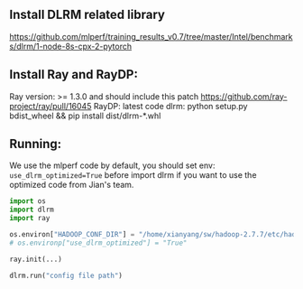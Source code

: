 ## Install DLRM related library
https://github.com/mlperf/training_results_v0.7/tree/master/Intel/benchmarks/dlrm/1-node-8s-cpx-2-pytorch

## Install Ray and RayDP:
Ray version: >= 1.3.0 and should include this patch https://github.com/ray-project/ray/pull/16045
RayDP: latest code
dlrm: python setup.py bdist_wheel && pip install dist/dlrm-*.whl

## Running:
We use the mlperf code by default, you should set env: `use_dlrm_optimized=True` before import dlrm if you want to use the optimized code from Jian's team.

```python
import os
import dlrm
import ray

os.environ["HADOOP_CONF_DIR"] = "/home/xianyang/sw/hadoop-2.7.7/etc/hadoop"
# os.environp["use_dlrm_optimized"] = "True"

ray.init(...)

dlrm.run("config file path")
```

